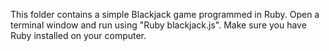 This folder contains a simple Blackjack game programmed in Ruby. Open a terminal window and run using "Ruby blackjack.js". Make sure you have Ruby installed on your computer.